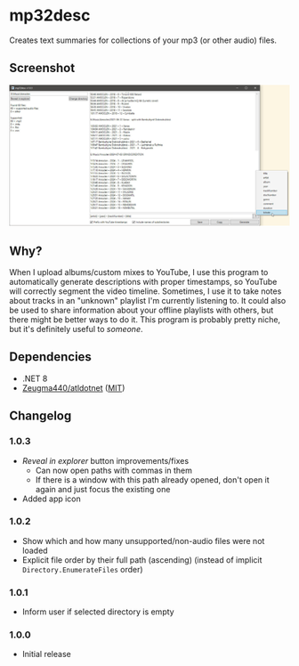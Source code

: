 # mp32desc

Creates text summaries for collections of your mp3 (or other audio) files.

## Screenshot

![1.0.2](./Screenshot.jpg)

## Why?

When I upload albums/custom mixes to YouTube, I use this program to automatically generate descriptions with proper timestamps, so YouTube will correctly segment the video timeline. Sometimes, I use it to take notes about tracks in an "unknown" playlist I'm currently listening to. It could also be used to share information about your offline playlists with others, but there might be better ways to do it. This program is probably pretty niche, but it's definitely useful to _someone_.

## Dependencies

* .NET 8
* [Zeugma440/atldotnet](https://github.com/Zeugma440/atldotnet) ([MIT](https://github.com/Zeugma440/atldotnet/blob/main/LICENSE))

## Changelog

### 1.0.3

* _Reveal in explorer_ button improvements/fixes
  * Can now open paths with commas in them
  * If there is a window with this path already opened, don't open it again and just focus the existing one
* Added app icon

### 1.0.2

* Show which and how many unsupported/non-audio files were not loaded
* Explicit file order by their full path (ascending) (instead of implicit `Directory.EnumerateFiles` order)

### 1.0.1

* Inform user if selected directory is empty

### 1.0.0

* Initial release
